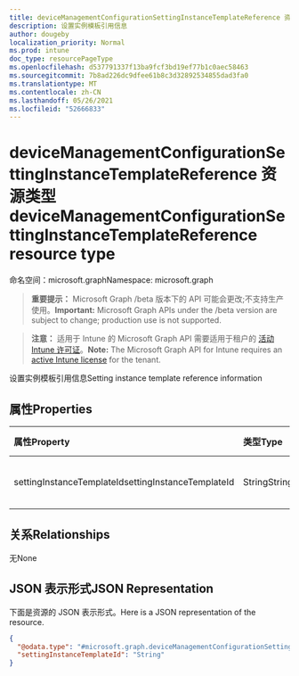 ```yaml
---
title: deviceManagementConfigurationSettingInstanceTemplateReference 资源类型
description: 设置实例模板引用信息
author: dougeby
localization_priority: Normal
ms.prod: intune
doc_type: resourcePageType
ms.openlocfilehash: d537791337f13ba9fcf3bd19ef77b1c0aec58463
ms.sourcegitcommit: 7b8ad226dc9dfee61b8c3d32892534855dad3fa0
ms.translationtype: MT
ms.contentlocale: zh-CN
ms.lasthandoff: 05/26/2021
ms.locfileid: "52666833"
---
```

# <a name="devicemanagementconfigurationsettinginstancetemplatereference-resource-type"></a><span data-ttu-id="bb8f3-103">deviceManagementConfigurationSettingInstanceTemplateReference 资源类型</span><span class="sxs-lookup"><span data-stu-id="bb8f3-103">deviceManagementConfigurationSettingInstanceTemplateReference resource type</span></span>

<span data-ttu-id="bb8f3-104">命名空间：microsoft.graph</span><span class="sxs-lookup"><span data-stu-id="bb8f3-104">Namespace: microsoft.graph</span></span>

> <span data-ttu-id="bb8f3-105">**重要提示：** Microsoft Graph /beta 版本下的 API 可能会更改;不支持生产使用。</span><span class="sxs-lookup"><span data-stu-id="bb8f3-105">**Important:** Microsoft Graph APIs under the /beta version are subject to change; production use is not supported.</span></span>

> <span data-ttu-id="bb8f3-106">**注意：** 适用于 Intune 的 Microsoft Graph API 需要适用于租户的 [活动 Intune 许可证](https://go.microsoft.com/fwlink/?linkid=839381)。</span><span class="sxs-lookup"><span data-stu-id="bb8f3-106">**Note:** The Microsoft Graph API for Intune requires an [active Intune license](https://go.microsoft.com/fwlink/?linkid=839381) for the tenant.</span></span>

<span data-ttu-id="bb8f3-107">设置实例模板引用信息</span><span class="sxs-lookup"><span data-stu-id="bb8f3-107">Setting instance template reference information</span></span>

## <a name="properties"></a><span data-ttu-id="bb8f3-108">属性</span><span class="sxs-lookup"><span data-stu-id="bb8f3-108">Properties</span></span>
|<span data-ttu-id="bb8f3-109">属性</span><span class="sxs-lookup"><span data-stu-id="bb8f3-109">Property</span></span>|<span data-ttu-id="bb8f3-110">类型</span><span class="sxs-lookup"><span data-stu-id="bb8f3-110">Type</span></span>|<span data-ttu-id="bb8f3-111">说明</span><span class="sxs-lookup"><span data-stu-id="bb8f3-111">Description</span></span>|
|:---|:---|:---|
|<span data-ttu-id="bb8f3-112">settingInstanceTemplateId</span><span class="sxs-lookup"><span data-stu-id="bb8f3-112">settingInstanceTemplateId</span></span>|<span data-ttu-id="bb8f3-113">String</span><span class="sxs-lookup"><span data-stu-id="bb8f3-113">String</span></span>|<span data-ttu-id="bb8f3-114">设置实例模板 ID</span><span class="sxs-lookup"><span data-stu-id="bb8f3-114">Setting instance template id</span></span>|

## <a name="relationships"></a><span data-ttu-id="bb8f3-115">关系</span><span class="sxs-lookup"><span data-stu-id="bb8f3-115">Relationships</span></span>
<span data-ttu-id="bb8f3-116">无</span><span class="sxs-lookup"><span data-stu-id="bb8f3-116">None</span></span>

## <a name="json-representation"></a><span data-ttu-id="bb8f3-117">JSON 表示形式</span><span class="sxs-lookup"><span data-stu-id="bb8f3-117">JSON Representation</span></span>
<span data-ttu-id="bb8f3-118">下面是资源的 JSON 表示形式。</span><span class="sxs-lookup"><span data-stu-id="bb8f3-118">Here is a JSON representation of the resource.</span></span>
<!-- {
  "blockType": "resource",
  "@odata.type": "microsoft.graph.deviceManagementConfigurationSettingInstanceTemplateReference"
}
-->
``` json
{
  "@odata.type": "#microsoft.graph.deviceManagementConfigurationSettingInstanceTemplateReference",
  "settingInstanceTemplateId": "String"
}
```





